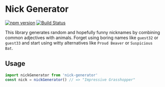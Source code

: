 # Nick Generator

[![npm version](https://badge.fury.io/js/nick-generator.svg)](https://badge.fury.io/js/nick-generator)
[![Build Status](https://travis-ci.org/jamo/nick-generator.svg?branch=master)](https://travis-ci.org/jamox/nick-generator)

This library generates random and hopefully funny nicknames by combining common adjectives with animals. Forget using boring names like `guest32` or `guest33` and start using witty alternatives like `Proud Beaver` or `Suspicious Bat`.


## Usage

```javascript
import nickGenerator from 'nick-generator'
const nick = nickGenerator() // => "Impressive Grasshopper"
```
